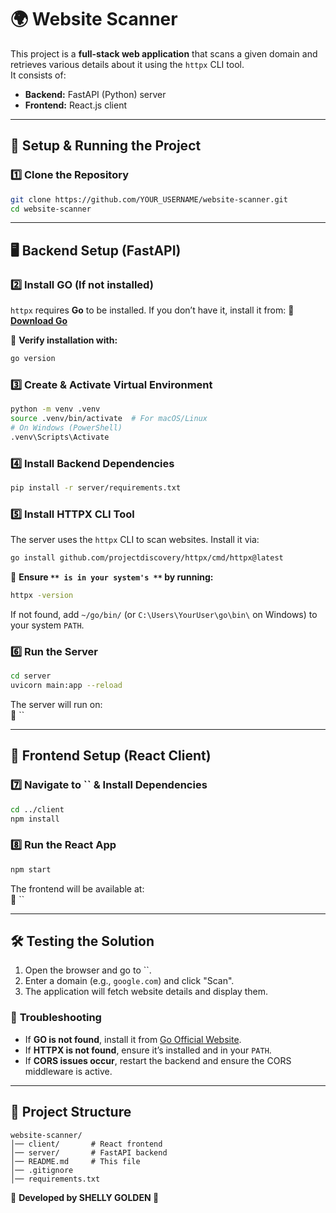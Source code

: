 # 🌍 Website Scanner

This project is a **full-stack web application** that scans a given domain and retrieves various details about it using the `httpx` CLI tool.\
It consists of:

- **Backend:** FastAPI (Python) server
- **Frontend:** React.js client

---

## 🚀 **Setup & Running the Project**

### 1️⃣ **Clone the Repository**

```bash
git clone https://github.com/YOUR_USERNAME/website-scanner.git
cd website-scanner
```

---

## 🖥 **Backend Setup (FastAPI)**

### 2️⃣ **Install GO (If not installed)**

`httpx` requires **Go** to be installed. If you don’t have it, install it from: 🔗 [**Download Go**](https://go.dev/dl/)

📌 **Verify installation with:**

```bash
go version
```

### 3️⃣ **Create & Activate Virtual Environment**

```bash
python -m venv .venv
source .venv/bin/activate  # For macOS/Linux
# On Windows (PowerShell)
.venv\Scripts\Activate
```

### 4️⃣ **Install Backend Dependencies**

```bash
pip install -r server/requirements.txt
```

### 5️⃣ **Install HTTPX CLI Tool**

The server uses the `httpx` CLI to scan websites. Install it via:

```bash
go install github.com/projectdiscovery/httpx/cmd/httpx@latest
```

📌 **Ensure **``** is in your system's **``** by running:**

```bash
httpx -version
```

If not found, add `~/go/bin/` (or `C:\Users\YourUser\go\bin\` on Windows) to your system `PATH`.

### 6️⃣ **Run the Server**

```bash
cd server
uvicorn main:app --reload
```

The server will run on:\
📍 ``

---

## 🎨 **Frontend Setup (React Client)**

### 7️⃣ **Navigate to **``** & Install Dependencies**

```bash
cd ../client
npm install
```

### 8️⃣ **Run the React App**

```bash
npm start
```

The frontend will be available at:\
📍 ``

---

## 🛠 **Testing the Solution**

1. Open the browser and go to ``.
2. Enter a domain (e.g., `google.com`) and click "Scan".
3. The application will fetch website details and display them.

### 🐞 **Troubleshooting**

- If **GO is not found**, install it from [Go Official Website](https://go.dev/dl/).
- If **HTTPX is not found**, ensure it’s installed and in your `PATH`.
- If **CORS issues occur**, restart the backend and ensure the CORS middleware is active.

---

## 📄 **Project Structure**

```
website-scanner/
│── client/       # React frontend
│── server/       # FastAPI backend
│── README.md     # This file
│── .gitignore
│── requirements.txt
```

📢 **Developed by SHELLY GOLDEN 🚀**

